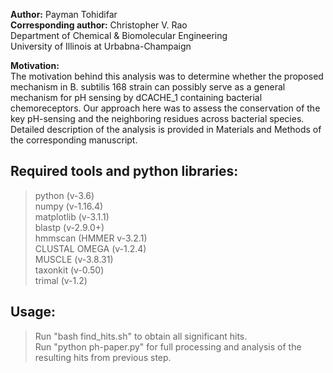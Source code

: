 <b>Author:</b> Payman Tohidifar  
<b>Corresponding author:</b> Christopher V. Rao  
Department of Chemical & Biomolecular Engineering  
University of Illinois at Urbabna-Champaign  

<b>Motivation:</b>  
The motivation behind this analysis was to determine whether the proposed mechanism in B. subtilis 168 
strain can possibly serve as a general mechanism for pH sensing by dCACHE_1 containing bacterial 
chemoreceptors. Our approach here was to assess the conservation of the key pH-sensing and the neighboring
residues across bacterial species. 
Detailed description of the analysis is provided in  Materials and Methods of the corresponding manuscript.  


Required tools and python libraries:  
---
>python (v-3.6)  
numpy (v-1.16.4)  
matplotlib (v-3.1.1)  
blastp (v-2.9.0+)  
hmmscan (HMMER v-3.2.1)  
CLUSTAL OMEGA (v-1.2.4)  
MUSCLE (v-3.8.31)  
taxonkit (v-0.50)  
trimal (v-1.2)  


Usage:  
---
>Run "bash find_hits.sh" to obtain all significant hits.  
Run "python ph-paper.py" for full processing and analysis of the resulting hits from previous step.  
